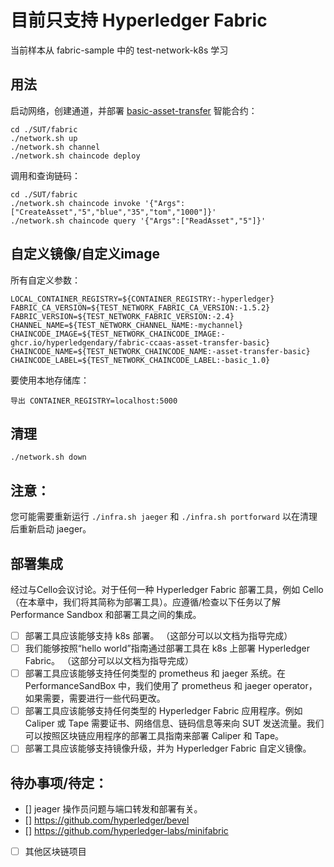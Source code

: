 # 目前只支持 Hyperledger Fabric
当前样本从 fabric-sample 中的 test-network-k8s 学习

## 用法
启动网络，创建通道，并部署 [basic-asset-transfer](./asset-transfer-basic) 智能合约：
```shell
cd ./SUT/fabric
./network.sh up
./network.sh channel
./network.sh chaincode deploy
```

调用和查询链码：
```shell
cd ./SUT/fabric
./network.sh chaincode invoke '{"Args":["CreateAsset","5","blue","35","tom","1000"]}' 
./network.sh chaincode query '{"Args":["ReadAsset","5"]}'
```

## 自定义镜像/自定义image
所有自定义参数：
```shell
LOCAL_CONTAINER_REGISTRY=${CONTAINER_REGISTRY:-hyperledger}
FABRIC_CA_VERSION=${TEST_NETWORK_FABRIC_CA_VERSION:-1.5.2}
FABRIC_VERSION=${TEST_NETWORK_FABRIC_VERSION:-2.4}
CHANNEL_NAME=${TEST_NETWORK_CHANNEL_NAME:-mychannel}
CHAINCODE_IMAGE=${TEST_NETWORK_CHAINCODE_IMAGE:-ghcr.io/hyperledgendary/fabric-ccaas-asset-transfer-basic}
CHAINCODE_NAME=${TEST_NETWORK_CHAINCODE_NAME:-asset-transfer-basic}
CHAINCODE_LABEL=${TEST_NETWORK_CHAINCODE_LABEL:-basic_1.0}
```
要使用本地存储库：
```shell
导出 CONTAINER_REGISTRY=localhost:5000
```

## 清理
```shell
./network.sh down
```

## 注意：
您可能需要重新运行 `./infra.sh jaeger` 和 `./infra.sh portforward` 以在清理后重新启动 jaeger。

## 部署集成
经过与Cello会议讨论。对于任何一种 Hyperledger Fabric 部署工具，例如 Cello（在本章中，我们将其简称为部署工具）。应遵循/检查以下任务以了解 Performance Sandbox 和部署工具之间的集成。
- [ ] 部署工具应该能够支持 k8s 部署。 （这部分可以以文档为指导完成）
- [ ] 我们能够按照“hello world”指南通过部署工具在 k8s 上部署 Hyperledger Fabric。 （这部分可以以文档为指导完成）
- [ ] 部署工具应该能够支持任何类型的 prometheus 和 jaeger 系统。在 PerformanceSandBox 中，我们使用了 prometheus 和 jaeger operator，如果需要，需要进行一些代码更改。
- [ ] 部署工具应该能够支持任何类型的 Hyperledger Fabric 应用程序。例如 Caliper 或 Tape 需要证书、网络信息、链码信息等来向 SUT 发送流量。我们可以按照区块链应用程序的部署工具指南来部署 Caliper 和 Tape。
- [ ] 部署工具应该能够支持镜像升级，并为 Hyperledger Fabric 自定义镜像。

## 待办事项/待定：
- [] jeager 操作员问题与端口转发和部署有关。
- [] https://github.com/hyperledger/bevel
- [] https://github.com/hyperledger-labs/minifabric

- [ ] 其他区块链项目
